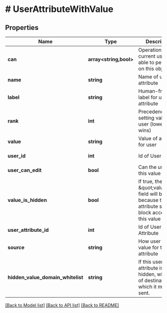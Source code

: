 # # UserAttributeWithValue

## Properties

Name | Type | Description | Notes
------------ | ------------- | ------------- | -------------
**can** | **array<string,bool>** | Operations the current user is able to perform on this object | [optional] [readonly]
**name** | **string** | Name of user attribute | [optional] [readonly]
**label** | **string** | Human-friendly label for user attribute | [optional] [readonly]
**rank** | **int** | Precedence for setting value on user (lowest wins) | [optional] [readonly]
**value** | **string** | Value of attribute for user | [optional]
**user_id** | **int** | Id of User | [optional] [readonly]
**user_can_edit** | **bool** | Can the user set this value | [optional] [readonly]
**value_is_hidden** | **bool** | If true, the \&quot;value\&quot; field will be null, because the attribute settings block access to this value | [optional] [readonly]
**user_attribute_id** | **int** | Id of User Attribute | [optional] [readonly]
**source** | **string** | How user got this value for this attribute | [optional] [readonly]
**hidden_value_domain_whitelist** | **string** | If this user attribute is hidden, whitelist of destinations to which it may be sent. | [optional] [readonly]

[[Back to Model list]](../../README.md#models) [[Back to API list]](../../README.md#endpoints) [[Back to README]](../../README.md)
